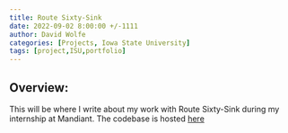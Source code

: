 ```yaml
---
title: Route Sixty-Sink
date: 2022-09-02 8:00:00 +/-1111
author: David Wolfe
categories: [Projects, Iowa State University]
tags: [project,ISU,portfolio] 
---
```

## Overview:
This will be where I write about my work with Route Sixty-Sink during my internship at Mandiant. The codebase is hosted [here](https://github.com/mandiant/route-sixty-sink)